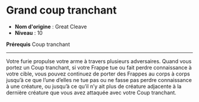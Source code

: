 # Grand coup tranchant

 * **Nom d'origine** : Great Cleave
 * **Niveau** : 10


<p><strong>Prérequis</strong> Coup tranchant</p>
<hr>
<p>Votre furie propulse votre arme à travers plusieurs adversaires. Quand vous portez un Coup tranchant, si votre Frappe tue ou fait perdre connaissance à votre cible, vous pouvez continuez de porter des Frappes au corps à corps jusqu’à ce que l’une d’elles ne tue pas ou ne fasse pas perdre connaissance à une créature, ou jusqu’à ce qu’il n’y ait plus de créature adjacente à la dernière créature que vous avez attaquée avec votre Coup tranchant.</p>